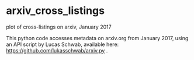 # arxiv_cross_listings
plot of cross-listings on arxiv, January 2017

This python code accesses metadata on arxiv.org from January 2017, using an API script by Lucas Schwab, available here: 
https://github.com/lukasschwab/arxiv.py . 
